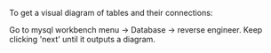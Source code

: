 To get a visual diagram of tables and their connections:

Go to mysql workbench menu -> Database -> reverse engineer.
Keep clicking 'next' until it outputs a diagram.